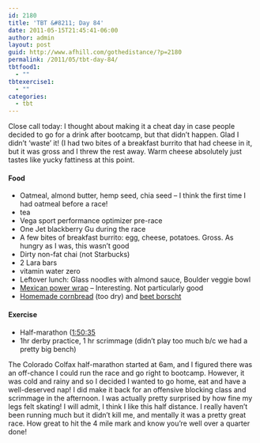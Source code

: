 ```yaml
---
id: 2180
title: 'TBT &#8211; Day 84'
date: 2011-05-15T21:45:41-06:00
author: admin
layout: post
guid: http://www.afhill.com/gothedistance/?p=2180
permalink: /2011/05/tbt-day-84/
tbtfood1:
  - ""
tbtexercise1:
  - ""
categories:
  - tbt
---
```

Close call today: I thought about making it a cheat day in case people decided to go for a drink after bootcamp, but that didn&#8217;t happen. Glad I didn&#8217;t &#8216;waste&#8217; it! (I had two bites of a breakfast burrito that had cheese in it, but it was gross and I threw the rest away. Warm cheese absolutely just tastes like yucky fattiness at this point. 

#### Food

  * Oatmeal, almond butter, hemp seed, chia seed &#8211; I think the first time I had oatmeal before a race!
  * tea
  * Vega sport performance optimizer pre-race
  * One Jet blackberry Gu during the race
  * A few bites of breakfast burrito: egg, cheese, potatoes. Gross. As hungry as I was, this wasn&#8217;t good
  * Dirty non-fat chai (not Starbucks)
  * 2 Lara bars
  * vitamin water zero
  * Leftover lunch: Glass noodles with almond sauce, Boulder veggie bowl
  * [Mexican power wrap](http://gopalshealthfoods.com/power-wraps/mexican-powerwraps.html) &#8211; Interesting. Not particularly good
  * [Homemade cornbread](http://www.thegraciouspantry.com/clean-eating-corn-bread/) (too dry) and [beet borscht](http://easteuropeanfood.about.com/od/polishsoups/r/beetsoup.htm)

#### Exercise

  * Half-marathon ([1:50:35](http://onlineraceresults.com/race/view_individual.php?make_printable=1&bib_num=220&race_id=18675&type=result)
  * 1hr derby practice, 1 hr scrimmage (didn&#8217;t play too much b/c we had a pretty big bench)

The Colorado Colfax half-marathon started at 6am, and I figured there was an off-chance I could run the race and go right to bootcamp. However, it was cold and rainy and so I decided I wanted to go home, eat and have a well-deserved nap! I did make it back for an offensive blocking class and scrimmage in the afternoon. I was actually pretty surprised by how fine my legs felt skating! I will admit, I think I like this half distance. I really haven&#8217;t been running much but it didn&#8217;t kill me, and mentally it was a pretty great race. How great to hit the 4 mile mark and know you&#8217;re well over a quarter done!